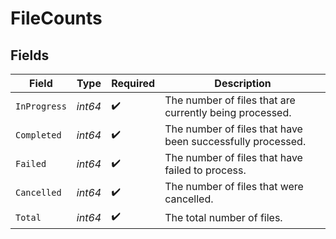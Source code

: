 # FileCounts


## Fields

| Field                                                      | Type                                                       | Required                                                   | Description                                                |
| ---------------------------------------------------------- | ---------------------------------------------------------- | ---------------------------------------------------------- | ---------------------------------------------------------- |
| `InProgress`                                               | *int64*                                                    | :heavy_check_mark:                                         | The number of files that are currently being processed.    |
| `Completed`                                                | *int64*                                                    | :heavy_check_mark:                                         | The number of files that have been successfully processed. |
| `Failed`                                                   | *int64*                                                    | :heavy_check_mark:                                         | The number of files that have failed to process.           |
| `Cancelled`                                                | *int64*                                                    | :heavy_check_mark:                                         | The number of files that were cancelled.                   |
| `Total`                                                    | *int64*                                                    | :heavy_check_mark:                                         | The total number of files.                                 |